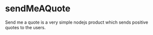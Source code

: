 # sendMeAQuote
Send me a quote is a very simple nodejs product which sends positive quotes to the users. 
